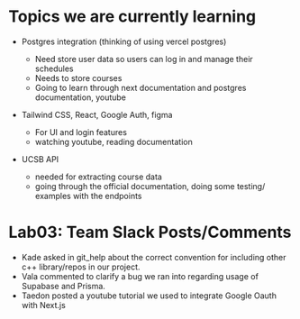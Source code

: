 # Topics we are currently learning

- Postgres integration (thinking of using vercel postgres)
  - Need store user data so users can log in and manage their schedules
  - Needs to store courses
  - Going to learn through next documentation and postgres documentation, youtube
 
- Tailwind CSS, React, Google Auth, figma
  - For UI and login features
  - watching youtube, reading documentation

- UCSB API
  - needed for extracting course data
  - going through the official documentation, doing some testing/ examples with the endpoints
 

# Lab03: Team Slack Posts/Comments

- Kade asked in git_help about the correct convention for including other c++ library/repos in our project.
- Vala commented to clarify a bug we ran into regarding usage of Supabase and Prisma.
- Taedon posted a youtube tutorial we used to integrate Google Oauth with Next.js
